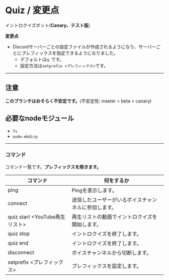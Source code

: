 # Quiz / 変更点
イントロクイズボット(**Canary、テスト版**)

**変更点**
 - Discordサーバーごとの設定ファイルが作成されるようになり、サーバーごとにプレフィックスを指定できるようになりました。
   - デフォルトは`q.`です。
   - 設定方法は`setprefix <プレフィックス>`です。

---
## 注意
__**このブランチはおそらく不安定です。**__(不安定性: master < beta < canary)

## 必要なnodeモジュール
 - `fs`
 - `node-mkdirp`

---
### コマンド
コマンド一覧です。__プレフィックスを除きます。__

| コマンド | 何をするか |
| -------- | ---------- |
| ping | Pingを表示します。 |
| connect | 送信したユーザーがいるボイスチャンネルに参加します。 |
| quiz start <YouTube再生リスト> | 再生リストの動画でイントロクイズを開始します。 |
| quiz stop | イントロクイズを終了します。 |
| quiz end  | イントロクイズを終了します。 |
| disconnect | ボイスチャンネルから切断します。 |
| setprefix <プレフィックス> | プレフィックスを設定します。 |
